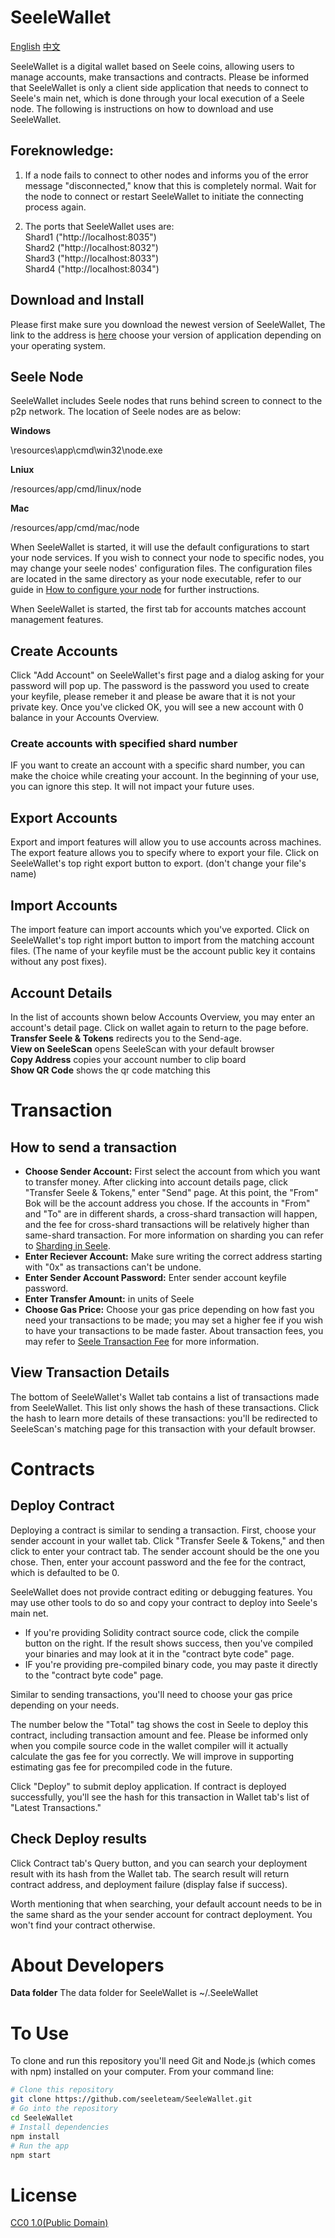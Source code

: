 # SeeleWallet

[English](https://github.com/seeleteam/SeeleWallet/blob/master/README_English.md)                [中文](https://github.com/seeleteam/SeeleWallet/edit/master/README.md)

SeeleWallet is a digital wallet based on Seele coins, allowing users to manage accounts, make transactions and contracts. Please be informed that SeeleWallet is only a client side application that needs to connect to Seele's main net, which is done through your local execution of a Seele node. The following is instructions on how to download and use SeeleWallet. 

## Foreknowledge:
1. If a node fails to connect to other nodes and informs you of the error message "disconnected," know that this is completely normal. Wait for the node to connect or restart SeeleWallet to initiate the connecting process again.

2. The ports that SeeleWallet uses are: </br>
Shard1 ("http://localhost:8035")</br>
Shard2 ("http://localhost:8032")</br>
Shard3 ("http://localhost:8033")</br>
Shard4 ("http://localhost:8034")</br>

## Download and Install

Please first make sure you download the newest version of SeeleWallet, The link to the address is [here]("https://github.com/seeleteam/SeeleWallet/releases") choose your version of application depending on your operating system.

## Seele Node

SeeleWallet includes Seele nodes that runs behind screen to connect to the p2p network. The location of Seele nodes are as below:

**Windows**

\resources\app\cmd\win32\node.exe

**Lniux**

/resources/app/cmd/linux/node

**Mac**

/resources/app/cmd/mac/node

When SeeleWallet is started, it will use the default configurations to start your node services. If you wish to connect your node to specific nodes, you may change your seele nodes' configuration files. The configuration files are located in the same directory as your node executable, refer to our guide in [How to configure your node]("https://seeleteam.github.io/seele-doc/docs/Getting-Started-With-Seele.html#how-to-customize-your-node-configurations") for further instructions.

When SeeleWallet is started, the first tab for accounts matches account management features.

## Create Accounts

Click "Add Account" on SeeleWallet's first page and a dialog asking for your password will pop up. The password is the password you used to create your keyfile, please remeber it and please be aware that it is not your private key. Once you've clicked OK, you will see a new account with 0 balance in your Accounts Overview.

### Create accounts with specified shard number

IF you want to create an account with a specific shard number, you can make the choice while creating your account. In the beginning of your use, you can ignore this step. It will not impact your future uses.

## Export Accounts

Export and import features will allow you to use accounts across machines. The export feature allows you to specify where to export your file. Click on SeeleWallet's top right export button to export. (don't change your file's name)
## Import Accounts
The import feature can import accounts which you've exported. Click on SeeleWallet's top right import button to import from the matching account files. (The name of your keyfile must be the account public key it contains without any post fixes).

## Account Details
In the list of accounts shown below Accounts Overview, you may enter an  account's detail page. Click on wallet again to return to the page before.
<br/> **Transfer Seele & Tokens** redirects you to the Send-age. 
<br/> **View on SeeleScan** opens SeeleScan with your default browser
<br/> **Copy Address** copies your account number to clip board
<br/> **Show QR Code** shows the qr code matching this 

# Transaction
## How to send a transaction
* **Choose Sender Account:** First select the account from which you want to transfer money. After clicking into account details page, click "Transfer Seele & Tokens," enter "Send" page. At this point, the "From" Bok will be the account address you chose. If the accounts in "From" and "To" are in different shards, a cross-shard transaction will happen, and the fee for cross-shard transactions will be relatively higher than same-shard transaction. For more information on sharding you can refer to [Sharding in Seele]("https://seeleteam.github.io/seele-doc/docs/Seele-sharding.html").
* **Enter Reciever Account:** Make sure writing the correct address starting with "0x" as transactions can't be undone.
* **Enter Sender Account Password:** Enter sender account keyfile password.   
* **Enter Transfer Amount:** in units of Seele
* **Choose Gas Price:** Choose your gas price depending on how fast you need your transactions to be made; you may set a higher fee if you wish to have your transactions to be made faster. About transaction fees, you may refer to [Seele Transaction Fee]("https://seeleteam.github.io/seele-doc/docs/Seele-transaction-fee.html") for more information.

## View Transaction Details
The bottom of SeeleWallet's Wallet tab contains a list of transactions made from SeeleWallet. This list only shows the hash of these transactions. Click the hash to learn more details of these transactions: you'll be redirected to SeeleScan's matching page for this transaction with your default browser.

# Contracts
## Deploy Contract
Deploying a contract is similar to sending a transaction. First, choose your sender account in your wallet tab. Click "Transfer Seele & Tokens," and then click to enter your contract tab. The sender account should be the one you chose. Then, enter your account password and the fee for the contract, which is defaulted to be 0.

SeeleWallet does not provide contract editing or debugging features. You may use other tools to do so and copy your contract to deploy into Seele's main net. 
* If you're providing Solidity contract source code, click the compile button on the right. If the result shows success, then you've compiled your binaries and may look at it in the "contract byte code" page.
* IF you're providing pre-compiled binary code, you may paste it directly to the "contract byte code" page.

Similar to sending transactions, you'll need to choose your gas price depending on your needs.

The number below the "Total" tag shows the cost in Seele to deploy this contract, including transaction amount and fee. Please be informed only when you compile source code in the wallet compiler will it actually calculate the gas fee for you correctly. We will improve in supporting estimating gas fee for precompiled code in the future. 

Click "Deploy" to submit deploy application. If contract is deployed successfully, you'll see the hash for this transaction in Wallet tab's list of "Latest Transactions."

## Check Deploy results
Click Contract tab's Query button, and you can search your deployment result with its hash from the Wallet tab. The search result will return contract address, and deployment failure (display false if success).

Worth mentioning that when searching, your default account needs to be in the same shard as the your sender account for contract deployment. You won't find your contract otherwise.  


# About Developers

**Data folder**
The data folder for SeeleWallet  is ~/.SeeleWallet

# To Use
To clone and run this repository you'll need Git and Node.js (which comes with npm) installed on your computer. From your command line:

```bash
# Clone this repository
git clone https://github.com/seeleteam/SeeleWallet.git
# Go into the repository
cd SeeleWallet
# Install dependencies
npm install
# Run the app
npm start
```

# License 

[CC0 1.0(Public Domain)](LISENSE.md)
